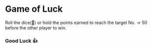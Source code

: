 <h1> Game of Luck </h1>
<p> Roll the dice(🎲) or hold the points earned to reach the target No. -> 50 before the other player to win. </p>
<h3> Good Luck 👍 </h3>
